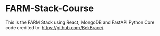 <h1>FARM-Stack-Course</h1>

This is the FARM Stack using React, MongoDB and FastAPI Python
Core code credited to: https://github.com/BekBrace/
<br/>
